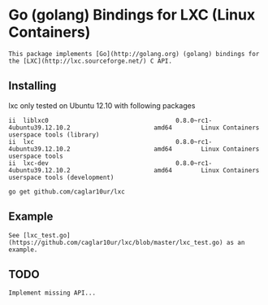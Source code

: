 # Go (golang) Bindings for LXC (Linux Containers)

    This package implements [Go](http://golang.org) (golang) bindings for the [LXC](http://lxc.sourceforge.net/) C API.

## Installing

lxc only tested on Ubuntu 12.10 with following packages

```
ii  liblxc0                                   0.8.0~rc1-4ubuntu39.12.10.2                       amd64        Linux Containers userspace tools (library)
ii  lxc                                       0.8.0~rc1-4ubuntu39.12.10.2                       amd64        Linux Containers userspace tools
ii  lxc-dev                                   0.8.0~rc1-4ubuntu39.12.10.2                       amd64        Linux Containers userspace tools (development)
```

    go get github.com/caglar10ur/lxc

## Example

    See [lxc_test.go](https://github.com/caglar10ur/lxc/blob/master/lxc_test.go) as an example.

## TODO

    Implement missing API...
